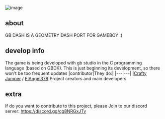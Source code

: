 ![image](https://github.com/ElAngel378/GBDASH/blob/main/.GitHub/artwork/logo.png)

## about

GB DASH IS A GEOMETRY DASH PORT FOR GAMEBOY :)

## develop info

The game is being developed with gb studio in the C programming language (based on GBDK). This is just beginning its development, so there won't be too frequent updates
|contributor|They do:|
|---|---|
|[Crafty Jumper](https://github.com/crafty-jumper) / [ElAngel378](https://github.com/ElAngel378)|Project creators and main developers 

## extra

If do you want to contribute to this project, please 
Join to our discord server: 
https://discord.gg/cg8NRGxJTv
